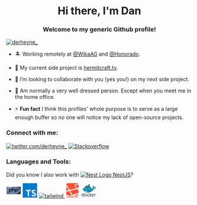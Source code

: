 <h1 align="center">Hi there, I'm Dan</h1>
<h3 align="center">Welcome to my generic Github profile!</h3>

<p align="left"><a href="https://twitter.com/derheyne_" target="blank"><img src="https://img.shields.io/twitter/follow/derheyne_?logo=twitter&style=for-the-badge" alt="derheyne_" /></a></p>

- 🏝️ Working remotely at [@WikaAG](https://github.com/WikaAG) and [@Honorado](https://github.com/Honorado).

- 🔭 My current side project is [hermitcraft.tv](https://hermitcraft.tv).

- 👯 I’m looking to collaborate with you (yes you!) on my next side project.

- 👔 Am normally a very well dressed person. Except when you meet me in the home office.

- ⚡ **Fun fact** I think this profiles' whole purpose is to serve as a large enough buffer so no one will notice my lack of open-source projects.

<h3 align="left">Connect with me:</h3>
<p align="left">
<a href="https://twitter.com/derheyne_" target="blank"><img align="center" src="https://raw.githubusercontent.com/rahuldkjain/github-profile-readme-generator/master/src/images/icons/Social/twitter.svg" alt="twitter.com/derheyne_" height="30" width="40" /></a>
<a href="https://stackoverflow.com/users/8394877/dan" target="blank"><img align="center" src="https://raw.githubusercontent.com/rahuldkjain/github-profile-readme-generator/master/src/images/icons/Social/stack-overflow.svg" alt="Stackoverflow" height="30" width="40" /></a>
</p>

<h3 align="left">Languages and Tools:</h3>
<p>Did you know I also work with <a href="http://nestjs.com/" target="blank"><img src="https://nestjs.com/img/logo-small.svg" width="17" alt="Nest Logo" /> NestJS</a>?</p>
<p align="left">
  <a href="https://www.php.net" target="_blank"><img src="https://raw.githubusercontent.com/devicons/devicon/master/icons/php/php-original.svg" alt="php" width="40" height="40"/></a>
  <a href="https://www.typescriptlang.org/" target="_blank"><img src="https://raw.githubusercontent.com/devicons/devicon/master/icons/typescript/typescript-original.svg" alt="typescript" width="40" height="40"/></a>
  <a href="https://tailwindcss.com/" target="_blank"><img src="https://www.vectorlogo.zone/logos/tailwindcss/tailwindcss-icon.svg" alt="tailwind" width="40" height="40"/> </a>
  <a href="https://laravel.com/" target="_blank"><img src="https://raw.githubusercontent.com/devicons/devicon/master/icons/laravel/laravel-plain-wordmark.svg" alt="laravel" width="40" height="40"/></a>
  <a href="https://www.docker.com/" target="_blank"><img src="https://raw.githubusercontent.com/devicons/devicon/master/icons/docker/docker-original-wordmark.svg" alt="docker" width="40" height="40"/></a>
</p>

